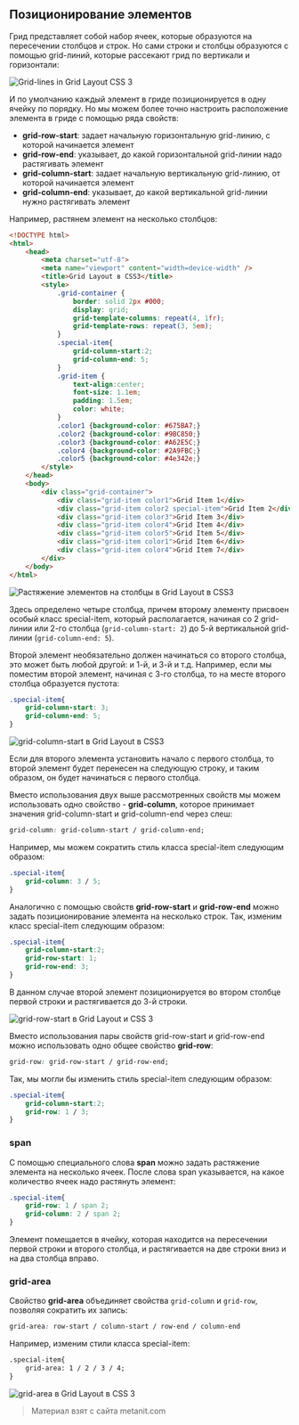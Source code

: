 ## Позиционирование элементов

Грид представляет собой набор ячеек, которые образуются на пересечении столбцов и строк. Но сами строки и столбцы образуются с помощью grid-линий, которые рассекают грид по вертикали и горизонтали:

![Grid-lines in Grid Layout CSS 3](https://metanit.com/web/html5/pics/grid20.png)

И по умолчанию каждый элемент в гриде позиционируется в одну ячейку по порядку. Но мы можем более точно настроить расположение элемента в гриде с помощью ряда свойств:
- **grid-row-start**: задает начальную горизонтальную grid-линию, с которой начинается элемент
- **grid-row-end**: указывает, до какой горизонтальной grid-линии надо растягивать элемент
- **grid-column-start**: задает начальную вертикальную grid-линию, от которой начинается элемент
- **grid-column-end**: указывает, до какой вертикальной grid-линии нужно растягивать элемент

Например, растянем элемент на несколько столбцов:

```html
<!DOCTYPE html>
<html>
    <head>
        <meta charset="utf-8">
        <meta name="viewport" content="width=device-width" />
        <title>Grid Layout в CSS3</title>
        <style>
            .grid-container {
                border: solid 2px #000;
                display: grid;
                grid-template-columns: repeat(4, 1fr);
                grid-template-rows: repeat(3, 5em);
            }
            .special-item{
                grid-column-start:2;
                grid-column-end: 5;
            }
            .grid-item {
                text-align:center;
                font-size: 1.1em;
                padding: 1.5em;
                color: white;
            }
            .color1 {background-color: #675BA7;}
            .color2 {background-color: #9BC850;}
            .color3 {background-color: #A62E5C;}
            .color4 {background-color: #2A9FBC;}
            .color5 {background-color: #4e342e;}
        </style>
    </head>
    <body>
        <div class="grid-container">
            <div class="grid-item color1">Grid Item 1</div>
            <div class="grid-item color2 special-item">Grid Item 2</div>
            <div class="grid-item color3">Grid Item 3</div>
            <div class="grid-item color4">Grid Item 4</div>
            <div class="grid-item color5">Grid Item 5</div>
            <div class="grid-item color1">Grid Item 6</div>
            <div class="grid-item color4">Grid Item 7</div>
        </div>
    </body>
</html>
```

![Растяжение элементов на столбцы в Grid Layout в CSS3](https://metanit.com/web/html5/pics/grid5.png)

Здесь определено четыре столбца, причем второму элементу присвоен особый класс special-item, который располагается, начиная со 2 grid-линии или 2-го столбца (`grid-column-start: 2`) до 5-й вертикальной grid-линии (`grid-column-end: 5`).

Второй элемент необязательно должен начинаться со второго столбца, это может быть любой другой: и 1-й, и 3-й и т.д. Например, если мы поместим второй элемент, начиная с 3-го столбца, то на месте второго столбца образуется пустота:

```css
.special-item{
    grid-column-start: 3;
    grid-column-end: 5;
}
```

![grid-column-start в Grid Layout в CSS3](https://metanit.com/web/html5/pics/grid6.png)

Если для второго элемента установить начало с первого столбца, то второй элемент будет перенесен на следующую строку, и таким образом, он будет начинаться с первого столбца.

Вместо использования двух выше рассмотренных свойств мы можем использовать одно свойство - **grid-column**, которое принимает значения grid-column-start и grid-column-end через слеш:

```css
grid-column: grid-column-start / grid-column-end;
```

Например, мы можем сократить стиль класса special-item следующим образом:

```css
.special-item{
    grid-column: 3 / 5;
}
```

Аналогично с помощью свойств **grid-row-start** и **grid-row-end** можно задать позиционирование элемента на несколько строк. Так, изменим класс special-item следующим образом:

```css
.special-item{
    grid-column-start:2;
    grid-row-start: 1;
    grid-row-end: 3;
}
```

В данном случае второй элемент позиционируется во втором столбце первой строки и растягивается до 3-й строки.

![grid-row-start в Grid Layout и CSS 3](https://metanit.com/web/html5/pics/grid9.png)

Вместо использования пары свойств grid-row-start и grid-row-end можно использовать одно общее свойство **grid-row**:

```css
grid-row: grid-row-start / grid-row-end;
```

Так, мы могли бы изменить стиль special-item следующим образом:

```css
.special-item{
    grid-column-start:2;
    grid-row: 1 / 3;
}
```

### span

С помощью специального слова **span** можно задать растяжение элемента на несколько ячеек. После слова span указывается, на какое количество ячеек надо растянуть элемент:

```css
.special-item{
    grid-row: 1 / span 2;
    grid-column: 2 / span 2;
}
```

Элемент помещается в ячейку, которая находится на пересечении первой строки и второго столбца, и растягивается на две строки вниз и на два столбца вправо.

### grid-area

Свойство **grid-area** объединяет свойства `grid-column` и `grid-row`, позволяя сократить их запись:

```css
grid-area: row-start / column-start / row-end / column-end
```

Например, изменим стили класса special-item:

```html
.special-item{
    grid-area: 1 / 2 / 3 / 4;
}
```

![grid-area в Grid Layout в CSS 3](https://metanit.com/web/html5/pics/grid13.png)


> Материал взят с сайта metanit.com